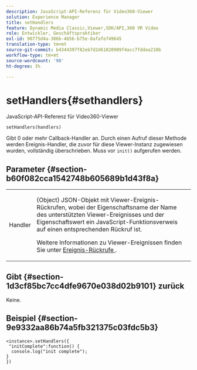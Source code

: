 ```yaml
---
description: JavaScript-API-Referenz für Video360-Viewer
solution: Experience Manager
title: setHandlers
feature: Dynamic Media Classic,Viewer,SDK/API,360 VR Video
role: Entwickler, Geschäftspraktiker
exl-id: 90775d4a-386b-4b56-b75e-8afafe749645
translation-type: tm+mt
source-git-commit: b4344397f82eb7d2d61020909f4acc7fddea210b
workflow-type: tm+mt
source-wordcount: '98'
ht-degree: 3%

---
```


# setHandlers{#sethandlers}

JavaScript-API-Referenz für Video360-Viewer

`setHandlers(handlers)`

Gibt 0 oder mehr Callback-Handler an. Durch einen Aufruf dieser Methode werden Ereignis-Handler, die zuvor für diese Viewer-Instanz zugewiesen wurden, vollständig überschrieben. Muss vor `init()` aufgerufen werden.

## Parameter {#section-b60f082cca1542748b605689b1d43f8a}

<table id="table_98A620DAE2C340FA97BF7204AE023CC8"> 
 <tbody> 
  <tr> 
   <td colname="col1"> <p> <span class="codeph"> <span class="varname"> Handler  </span> </span> </p> </td> 
   <td colname="col2"> <p> <span class="codeph"> {Object}  </span> JSON-Objekt mit Viewer-Ereignis-Rückrufen, wobei der Eigenschaftsname der Name des unterstützten Viewer-Ereignisses und der Eigenschaftswert ein JavaScript-Funktionsverweis auf einen entsprechenden Rückruf ist. </p> <p>Weitere Informationen zu Viewer-Ereignissen finden Sie unter <a href="../../../c-html5-aem-asset-viewers/c-html5-aem-video360/c-html5-aem-video360-event-callbacks.md#concept-66d5996f2b1b44cab3d5264cda5c50cd" format="dita" scope="local"> Ereignis-Rückrufe </a>. </p> </td> 
  </tr> 
 </tbody> 
</table>

## Gibt {#section-1d3cf85bc7cc4dfe9670e038d02b9101} zurück

Keine.

## Beispiel {#section-9e9332aa86b74a5fb321375c03fdc5b3}

```
<instance>.setHandlers({ 
 "initComplete":function() { 
  console.log("init complete"); 
} 
})
```
